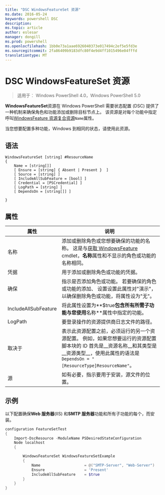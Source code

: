 ```yaml
---
title: "DSC WindowsFeatureSet 资源"
ms.date: 2016-05-24
keywords: powershell DSC
description: 
ms.topic: article
author: eslesar
manager: dongill
ms.prod: powershell
ms.openlocfilehash: 1bb0e73a1aae6926040373e017494c2ef5e5fd3e
ms.sourcegitcommit: 2fa86409b9183dfc80f4e9d4ff1015496e04fffd
translationtype: MT
---
```

# DSC WindowsFeatureSet 资源

> 适用于︰ Windows PowerShell 4.0，Windows PowerShell 5.0

**WindowsFeatureSet**资源在 Windows PowerShell 需要状态配置 (DSC) 提供了一种机制来确保角色和功能添加或删除目标节点上。
该资源是对每个功能中指定呼叫[WindowsFeature 资源](windowsfeatureResource.md)[复合资源](authoringResourceComposite.md)`Name`属性。

当您想要配置多种功能，Windows 到相同的状态，请使用此资源。

## 语法

```
WindowsFeatureSet [string] #ResourceName
{
    Name = [string[]] 
    [ Ensure = [string] { Absent | Present }  ]
    [ Source = [string] ]
    [ IncludeAllSubFeature = [bool] ]
    [ Credential = [PSCredential] ]
    [ LogPath = [string] ]
    [ DependsOn = [string[]] ]
    
}
```

## 属性

|  属性  |  说明   | 
|---|---| 
| 名称| 添加或删除角色或您想要确保的功能的名称。 这是与[获取 WindowsFeature](https://technet.microsoft.com/en-us/library/jj205469.aspx) cmdlet，**名称**属性和不显示的角色或功能的名称相同。| 
| 凭据| 用于添加或删除角色或功能的凭据。| 
| 确保| 指示是否添加角色或功能。 若要确保的角色或功能的添加、 设置设置此属性对"演示"，以确保删除角色或功能，将属性设为"无"。| 
| IncludeAllSubFeature| 将此属性设置为**$true**包含所有所需子功能与您使用**名称**属性中指定的功能。| 
| LogPath| 要登录操作的资源提供商日志文件的路径。| 
| 取决于| 表示此资源配置之前，必须运行的另一个资源配置。 例如，如果您想要运行的资源配置脚本块的 ID 首先是__资源名称__和其类型是__资源类型__，使用此属性的语法是`DependsOn = "[ResourceType]ResourceName"`。| 
| 源| 如有必要，指示要用于安装，源文件的位置。| 

## 示例

以下配置确保**Web 服务器**(IIS) 和**SMTP 服务器**功能和所有子功能的每个，而安装。

```powershell
configuration FeatureSetTest
{
    Import-DscResource -ModuleName PSDesiredStateConfiguration
    Node localhost
    {

        WindowsFeatureSet WindowsFeatureSetExample
        {
            Name                    = @("SMTP-Server", "Web-Server")
            Ensure                  = 'Present'
            IncludeAllSubFeature    = $true
        } 
    }
}
```

